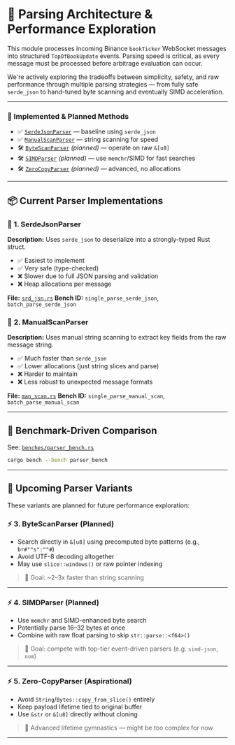 # 🧩 Parsing Architecture & Performance Exploration

This module processes incoming Binance `bookTicker` WebSocket messages into structured `TopOfBookUpdate` events. Parsing speed is critical, as every message must be processed before arbitrage evaluation can occur.

We're actively exploring the tradeoffs between simplicity, safety, and raw performance through multiple parsing strategies — from fully safe `serde_json` to hand-tuned byte scanning and eventually SIMD acceleration.

---

### 📂 Implemented & Planned Methods

* ✅ [`SerdeJsonParser`](./src/parse/srd_jsn.rs) — baseline using `serde_json`
* ✅ [`ManualScanParser`](./src/parse/man_scan.rs) — string scanning for speed
* 🛠️ [`ByteScanParser`](./src/parse/byte_scan.rs) *(planned)* — operate on raw `&[u8]`
* 🛠️ [`SIMDParser`](./src/parse/simd.rs) *(planned)* — use `memchr`/SIMD for fast searches
* 🛠️ [`ZeroCopyParser`](./src/parse/zero_copy.rs) *(planned)* — advanced, no allocations

---


## 📦 Current Parser Implementations

### 🔹 **1. SerdeJsonParser**

**Description:** Uses `serde_json` to deserialize into a strongly-typed Rust struct.

* ✅ Easiest to implement
* ✅ Very safe (type-checked)
* ❌ Slower due to full JSON parsing and validation
* ❌ Heap allocations per message

**File:** [`srd_jsn.rs`](./srd_jsn.rs)
**Bench ID:** `single_parse_serde_json`, `batch_parse_serde_json`

### 🔹 **2. ManualScanParser**

**Description:** Uses manual string scanning to extract key fields from the raw message string.

* ✅ Much faster than `serde_json`
* ✅ Lower allocations (just string slices and parse)
* ❌ Harder to maintain
* ❌ Less robust to unexpected message formats

**File:** [`man_scan.rs`](./man_scan.rs)
**Bench ID:** `single_parse_manual_scan`, `batch_parse_manual_scan`

---

## 🧪 Benchmark-Driven Comparison

See: [`benches/parser_bench.rs`](../../benches/parser_bench.rs)

```bash
cargo bench --bench parser_bench
```

---

## 🧠 Upcoming Parser Variants

These variants are planned for future performance exploration:

### ⚡ **3. ByteScanParser** (Planned)

* Search directly in `&[u8]` using precomputed byte patterns (e.g., `br#""s":""#`)
* Avoid UTF-8 decoding altogether
* May use `slice::windows()` or raw pointer indexing

> 🏁 Goal: \~2–3x faster than string scanning

---

### ⚡ **4. SIMDParser** (Planned)

* Use `memchr` and SIMD-enhanced byte search
* Potentially parse 16–32 bytes at once
* Combine with raw float parsing to skip `str::parse::<f64>()`

> 🏁 Goal: compete with top-tier event-driven parsers (e.g. `simd-json`, `nom`)

---

### ⚡ **5. Zero-CopyParser** (Aspirational)

* Avoid `String`/`Bytes::copy_from_slice()` entirely
* Keep payload lifetime tied to original buffer
* Use `&str` or `&[u8]` directly without cloning

> 🧠 Advanced lifetime gymnastics — might be too complex for now

---
